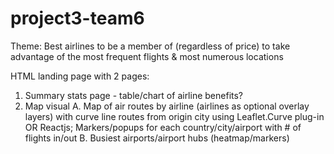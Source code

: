 # project3-team6

Theme: Best airlines to be a member of (regardless of price) to take advantage of the most frequent flights & most numerous locations

HTML landing page with 2 pages: 
1. Summary stats page - table/chart of airline benefits? 
2. Map visual
  A. Map of air routes by airline (airlines as optional overlay layers) with curve line routes from origin city using Leaflet.Curve plug-in OR Reactjs;
  Markers/popups for each country/city/airport with # of flights in/out
  B. Busiest airports/airport hubs (heatmap/markers)
